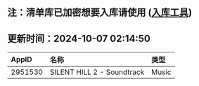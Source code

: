 ## 注：清单库已加密想要入库请使用 ([入库工具](https://github.com/BlankTMing/ManifestAutoUpdate/releases))

## 更新时间：2024-10-07 02:14:50
| AppID | 名称 | 类型  |
| :-------------------- | :----------------------------- | :----------- |
| 2951530 | SILENT HILL 2 - Soundtrack| Music |
